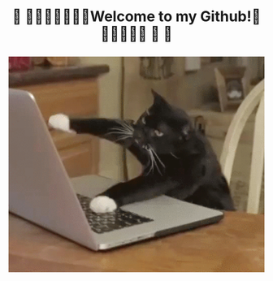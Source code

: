 # <p align="center">:confetti_ball:	:confetti_ball::lotus_position_man::lotus_position_man::zany_face::zany_face:Welcome to my Github!:zany_face::zany_face::lotus_position_man::lotus_position_man:	:confetti_ball:	:confetti_ball:
  </p>

<p align="center">
  <img src="img/cat.gif" alt="My dev life" width="870px"/>
</p>
